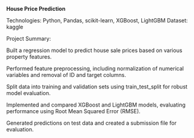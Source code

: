 **House Price Prediction**

Technologies: Python, Pandas, scikit-learn, XGBoost, LightGBM
Dataset: kaggle

Project Summary:

Built a regression model to predict house sale prices based on various property features.

Performed feature preprocessing, including normalization of numerical variables and removal of ID and target columns.

Split data into training and validation sets using train_test_split for robust model evaluation.

Implemented and compared XGBoost and LightGBM models, evaluating performance using Root Mean Squared Error (RMSE).

Generated predictions on test data and created a submission file for evaluation.
